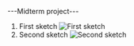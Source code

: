 ---Midterm project---
1. First sketch
![First sketch](https://raw.githubusercontent.com/vtn238/machineLab/master/midterm/midterm-sketch.jpg)
2. Second sketch
![Second sketch](https://raw.githubusercontent.com/vtn238/machineLab/master/midterm/midterm-sktech2.jpg)
